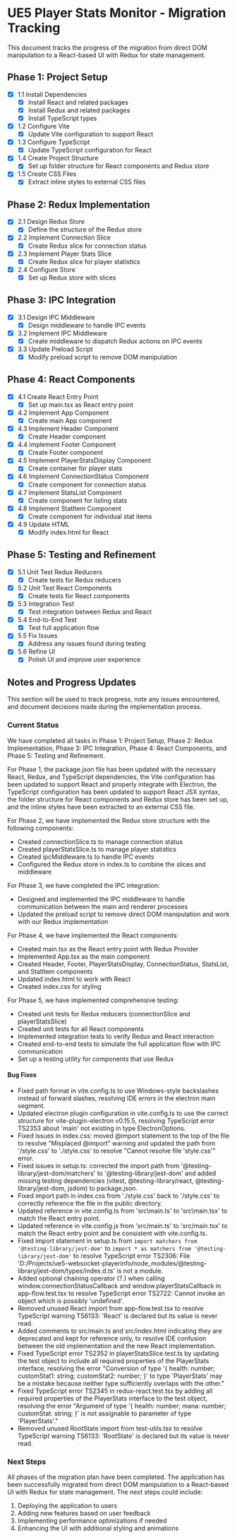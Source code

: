 # UE5 Player Stats Monitor - Migration Tracking

This document tracks the progress of the migration from direct DOM manipulation to a React-based UI with Redux for state management.

## Phase 1: Project Setup

- [x] 1.1 Install Dependencies
  - [x] Install React and related packages
  - [x] Install Redux and related packages
  - [x] Install TypeScript types

- [x] 1.2 Configure Vite
  - [x] Update Vite configuration to support React

- [x] 1.3 Configure TypeScript
  - [x] Update TypeScript configuration for React

- [x] 1.4 Create Project Structure
  - [x] Set up folder structure for React components and Redux store

- [x] 1.5 Create CSS Files
  - [x] Extract inline styles to external CSS files

## Phase 2: Redux Implementation

- [x] 2.1 Design Redux Store
  - [x] Define the structure of the Redux store

- [x] 2.2 Implement Connection Slice
  - [x] Create Redux slice for connection status

- [x] 2.3 Implement Player Stats Slice
  - [x] Create Redux slice for player statistics

- [x] 2.4 Configure Store
  - [x] Set up Redux store with slices

## Phase 3: IPC Integration

- [x] 3.1 Design IPC Middleware
  - [x] Design middleware to handle IPC events

- [x] 3.2 Implement IPC Middleware
  - [x] Create middleware to dispatch Redux actions on IPC events

- [x] 3.3 Update Preload Script
  - [x] Modify preload script to remove DOM manipulation

## Phase 4: React Components

- [x] 4.1 Create React Entry Point
  - [x] Set up main.tsx as React entry point

- [x] 4.2 Implement App Component
  - [x] Create main App component

- [x] 4.3 Implement Header Component
  - [x] Create Header component

- [x] 4.4 Implement Footer Component
  - [x] Create Footer component

- [x] 4.5 Implement PlayerStatsDisplay Component
  - [x] Create container for player stats

- [x] 4.6 Implement ConnectionStatus Component
  - [x] Create component for connection status

- [x] 4.7 Implement StatsList Component
  - [x] Create component for listing stats

- [x] 4.8 Implement StatItem Component
  - [x] Create component for individual stat items

- [x] 4.9 Update HTML
  - [x] Modify index.html for React

## Phase 5: Testing and Refinement

- [x] 5.1 Unit Test Redux Reducers
  - [x] Create tests for Redux reducers

- [x] 5.2 Unit Test React Components
  - [x] Create tests for React components

- [x] 5.3 Integration Test
  - [x] Test integration between Redux and React

- [x] 5.4 End-to-End Test
  - [x] Test full application flow

- [x] 5.5 Fix Issues
  - [x] Address any issues found during testing

- [x] 5.6 Refine UI
  - [x] Polish UI and improve user experience

## Notes and Progress Updates

This section will be used to track progress, note any issues encountered, and document decisions made during the implementation process.

### Current Status
We have completed all tasks in Phase 1: Project Setup, Phase 2: Redux Implementation, Phase 3: IPC Integration, Phase 4: React Components, and Phase 5: Testing and Refinement.

For Phase 1, the package.json file has been updated with the necessary React, Redux, and TypeScript dependencies, the Vite configuration has been updated to support React and properly integrate with Electron, the TypeScript configuration has been updated to support React JSX syntax, the folder structure for React components and Redux store has been set up, and the inline styles have been extracted to an external CSS file.

For Phase 2, we have implemented the Redux store structure with the following components:
- Created connectionSlice.ts to manage connection status
- Created playerStatsSlice.ts to manage player statistics
- Created ipcMiddleware.ts to handle IPC events
- Configured the Redux store in index.ts to combine the slices and middleware

For Phase 3, we have completed the IPC integration:
- Designed and implemented the IPC middleware to handle communication between the main and renderer processes
- Updated the preload script to remove direct DOM manipulation and work with our Redux implementation

For Phase 4, we have implemented the React components:
- Created main.tsx as the React entry point with Redux Provider
- Implemented App.tsx as the main component
- Created Header, Footer, PlayerStatsDisplay, ConnectionStatus, StatsList, and StatItem components
- Updated index.html to work with React
- Created index.css for styling

For Phase 5, we have implemented comprehensive testing:
- Created unit tests for Redux reducers (connectionSlice and playerStatsSlice)
- Created unit tests for all React components
- Implemented integration tests to verify Redux and React interaction
- Created end-to-end tests to simulate the full application flow with IPC communication
- Set up a testing utility for components that use Redux

#### Bug Fixes
- Fixed path format in vite.config.ts to use Windows-style backslashes instead of forward slashes, resolving IDE errors in the electron main segment.
- Updated electron plugin configuration in vite.config.ts to use the correct structure for vite-plugin-electron v0.15.5, resolving TypeScript error TS2353 about 'main' not existing in type ElectronOptions.
- Fixed issues in index.css: moved @import statement to the top of the file to resolve "Misplaced @import" warning and updated the path from '/style.css' to './style.css' to resolve "Cannot resolve file 'style.css'" error.
- Fixed issues in setup.ts: corrected the import path from '@testing-library/jest-dom/matchers' to '@testing-library/jest-dom' and added missing testing dependencies (vitest, @testing-library/react, @testing-library/jest-dom, jsdom) to package.json.
- Fixed import path in index.css from './style.css' back to '/style.css' to correctly reference the file in the public directory.
- Updated reference in vite.config.ts from 'src\\main.ts' to 'src\\main.tsx' to match the React entry point.
- Updated reference in vite.config.js from 'src/main.ts' to 'src/main.tsx' to match the React entry point and be consistent with vite.config.ts.
- Fixed import statement in setup.ts from `import matchers from '@testing-library/jest-dom'` to `import * as matchers from '@testing-library/jest-dom'` to resolve TypeScript error TS2306: File 'D:/Projects/ue5-websocket-playerinfo/node_modules/@testing-library/jest-dom/types/index.d.ts' is not a module.
- Added optional chaining operator (?.) when calling window.connectionStatusCallback and window.playerStatsCallback in app-flow.test.tsx to resolve TypeScript error TS2722: Cannot invoke an object which is possibly 'undefined'.
- Removed unused React import from app-flow.test.tsx to resolve TypeScript warning TS6133: 'React' is declared but its value is never read.
- Added comments to src/main.ts and src/index.html indicating they are deprecated and kept for reference only, to resolve IDE confusion between the old implementation and the new React implementation.
- Fixed TypeScript error TS2352 in playerStatsSlice.test.ts by updating the test object to include all required properties of the PlayerStats interface, resolving the error "Conversion of type '{ health: number; customStat1: string; customStat2: number; }' to type 'PlayerStats' may be a mistake because neither type sufficiently overlaps with the other."
- Fixed TypeScript error TS2345 in redux-react.test.tsx by adding all required properties of the PlayerStats interface to the test object, resolving the error "Argument of type '{ health: number; mana: number; customStat: string; }' is not assignable to parameter of type 'PlayerStats'."
- Removed unused RootState import from test-utils.tsx to resolve TypeScript warning TS6133: 'RootState' is declared but its value is never read.

### Next Steps
All phases of the migration plan have been completed. The application has been successfully migrated from direct DOM manipulation to a React-based UI with Redux for state management. The next steps could include:

1. Deploying the application to users
2. Adding new features based on user feedback
3. Implementing performance optimizations if needed
4. Enhancing the UI with additional styling and animations
